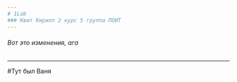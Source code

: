 ```yaml
---
# 1Lab
### Квит Кирилл 2 курс 5 группа ПОИТ
---
```

###### Вот это изменения, ага
---
#Тут был Ваня
